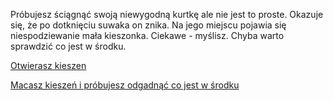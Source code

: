 Próbujesz ściągnąć swoją niewygodną kurtkę ale nie jest to proste.
Okazuje się, że po dotknięciu suwaka on znika.
Na jego miejscu pojawia się niespodziewanie mała kieszonka.
Ciekawe - myślisz.
Chyba warto sprawdzić co jest w środku.

[Otwierasz kieszen](kieszen/otworz-kieszen.md)

[Macasz kieszeń i próbujesz odgadnąć co jest w środku](macasz/macasz.md)



